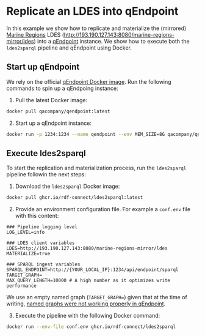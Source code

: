 # Replicate an LDES into qEndpoint

In this example we show how to replicate and materialize the (mirrored) [Marine Regions](https://marineregions.org) LDES (<http://193.190.127.143:8080/marine-regions-mirror/ldes>) into a [qEndpoint](https://github.com/the-qa-company/qEndpoint) instance. We show how to execute both the `ldes2sparql` pipeline and qEndpoint using Docker.

## Start up qEndpoint

We rely on the official [qEndpoint Docker image](https://hub.docker.com/r/qacompany/qendpoint). Run the following commands to spin up a qEndpoing instance:

1. Pull the latest Docker image:
```bash
docker pull qacompany/qendpoint:latest
```
2. Start up a qEndpoint instance:
```bash
docker run -p 1234:1234 --name qendpoint --env MEM_SIZE=8G qacompany/qendpoint
```

## Execute ldes2sparql

To start the replication and materialization process, run the `ldes2sparql` pipeline followin the next steps:

1. Download the `ldes2sparql` Docker image:
```bash
docker pull ghcr.io/rdf-connect/ldes2sparql:latest
```
2. Provide an environment configuration file. For example a `conf.env` file with this content:
```dotenv
### Pipeline logging level
LOG_LEVEL=info

### LDES client variables
LDES=http://193.190.127.143:8080/marine-regions-mirror/ldes
MATERIALIZE=true

### SPARQL ingest variables
SPARQL_ENDPOINT=http://{YOUR_LOCAL_IP}:1234/api/endpoint/sparql
TARGET_GRAPH=
MAX_QUERY_LENGTH=10000 # A high number as it optimizes write performance
```
We use an empty named graph (`TARGET_GRAPH=`) given that at the time of writing, [named graphs were not working properly in qEndpoint](https://github.com/the-qa-company/qEndpoint/issues/616).

3. Execute the pipeline with the following Docker command:
```bash
docker run --env-file conf.env ghcr.io/rdf-connect/ldes2sparql
```